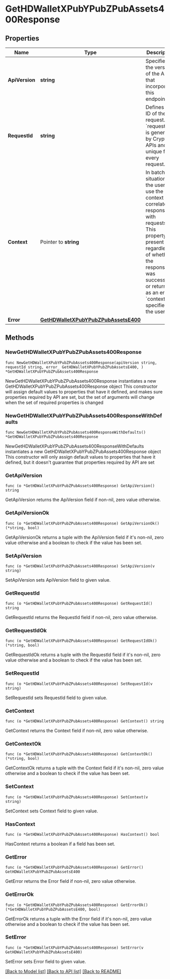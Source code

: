 # GetHDWalletXPubYPubZPubAssets400Response

## Properties

Name | Type | Description | Notes
------------ | ------------- | ------------- | -------------
**ApiVersion** | **string** | Specifies the version of the API that incorporates this endpoint. | 
**RequestId** | **string** | Defines the ID of the request. The &#x60;requestId&#x60; is generated by Crypto APIs and it&#39;s unique for every request. | 
**Context** | Pointer to **string** | In batch situations the user can use the context to correlate responses with requests. This property is present regardless of whether the response was successful or returned as an error. &#x60;context&#x60; is specified by the user. | [optional] 
**Error** | [**GetHDWalletXPubYPubZPubAssetsE400**](GetHDWalletXPubYPubZPubAssetsE400.md) |  | 

## Methods

### NewGetHDWalletXPubYPubZPubAssets400Response

`func NewGetHDWalletXPubYPubZPubAssets400Response(apiVersion string, requestId string, error_ GetHDWalletXPubYPubZPubAssetsE400, ) *GetHDWalletXPubYPubZPubAssets400Response`

NewGetHDWalletXPubYPubZPubAssets400Response instantiates a new GetHDWalletXPubYPubZPubAssets400Response object
This constructor will assign default values to properties that have it defined,
and makes sure properties required by API are set, but the set of arguments
will change when the set of required properties is changed

### NewGetHDWalletXPubYPubZPubAssets400ResponseWithDefaults

`func NewGetHDWalletXPubYPubZPubAssets400ResponseWithDefaults() *GetHDWalletXPubYPubZPubAssets400Response`

NewGetHDWalletXPubYPubZPubAssets400ResponseWithDefaults instantiates a new GetHDWalletXPubYPubZPubAssets400Response object
This constructor will only assign default values to properties that have it defined,
but it doesn't guarantee that properties required by API are set

### GetApiVersion

`func (o *GetHDWalletXPubYPubZPubAssets400Response) GetApiVersion() string`

GetApiVersion returns the ApiVersion field if non-nil, zero value otherwise.

### GetApiVersionOk

`func (o *GetHDWalletXPubYPubZPubAssets400Response) GetApiVersionOk() (*string, bool)`

GetApiVersionOk returns a tuple with the ApiVersion field if it's non-nil, zero value otherwise
and a boolean to check if the value has been set.

### SetApiVersion

`func (o *GetHDWalletXPubYPubZPubAssets400Response) SetApiVersion(v string)`

SetApiVersion sets ApiVersion field to given value.


### GetRequestId

`func (o *GetHDWalletXPubYPubZPubAssets400Response) GetRequestId() string`

GetRequestId returns the RequestId field if non-nil, zero value otherwise.

### GetRequestIdOk

`func (o *GetHDWalletXPubYPubZPubAssets400Response) GetRequestIdOk() (*string, bool)`

GetRequestIdOk returns a tuple with the RequestId field if it's non-nil, zero value otherwise
and a boolean to check if the value has been set.

### SetRequestId

`func (o *GetHDWalletXPubYPubZPubAssets400Response) SetRequestId(v string)`

SetRequestId sets RequestId field to given value.


### GetContext

`func (o *GetHDWalletXPubYPubZPubAssets400Response) GetContext() string`

GetContext returns the Context field if non-nil, zero value otherwise.

### GetContextOk

`func (o *GetHDWalletXPubYPubZPubAssets400Response) GetContextOk() (*string, bool)`

GetContextOk returns a tuple with the Context field if it's non-nil, zero value otherwise
and a boolean to check if the value has been set.

### SetContext

`func (o *GetHDWalletXPubYPubZPubAssets400Response) SetContext(v string)`

SetContext sets Context field to given value.

### HasContext

`func (o *GetHDWalletXPubYPubZPubAssets400Response) HasContext() bool`

HasContext returns a boolean if a field has been set.

### GetError

`func (o *GetHDWalletXPubYPubZPubAssets400Response) GetError() GetHDWalletXPubYPubZPubAssetsE400`

GetError returns the Error field if non-nil, zero value otherwise.

### GetErrorOk

`func (o *GetHDWalletXPubYPubZPubAssets400Response) GetErrorOk() (*GetHDWalletXPubYPubZPubAssetsE400, bool)`

GetErrorOk returns a tuple with the Error field if it's non-nil, zero value otherwise
and a boolean to check if the value has been set.

### SetError

`func (o *GetHDWalletXPubYPubZPubAssets400Response) SetError(v GetHDWalletXPubYPubZPubAssetsE400)`

SetError sets Error field to given value.



[[Back to Model list]](../README.md#documentation-for-models) [[Back to API list]](../README.md#documentation-for-api-endpoints) [[Back to README]](../README.md)


